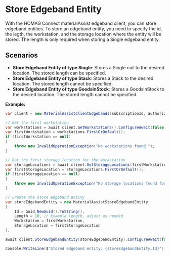 ﻿# Store Edgeband Entity

With the HOMAG Connect materialAssist edgeband client, you can store edgeband entities.
To store an edgeband entity, you need to specify the id, the legth, the workstation, and the storage location where the entity will be stored.
The length is only required when storing a Single edgeband entity.

## Scenarios

- **Store Edgeband Entity of type Single**: Stores a Single coil to the desired location. The stored length can be specified.
- **Store Edgeband Entity of type Stack**: Stores a Stack to the desired location. The stored length cannot be specified.
- **Store Edgeband Entity of type GoodsInStock**: Stores a GoodsInStock to the desired location. The stored length cannot be specified.

**Example:**

```csharp
var client = new MaterialAssistClientEdgebands(subscriptionId, authorizationKey);

// Get the first workstation
var workstations = await client.GetWorkstations().ConfigureAwait(false);
var firstWorkstation = workstations.FirstOrDefault();
if (firstWorkstation == null)
{
    throw new InvalidOperationException("No workstations found.");
}

// Get the first storage location for the workstation
var storageLocations = await client.GetStorageLocations(firstWorkstation.Id.ToString()).ConfigureAwait(false);
var firstStorageLocation = storageLocations.FirstOrDefault();
if (firstStorageLocation == null)
{
    throw new InvalidOperationException("No storage locations found for the workstation.");
}

// Create the store edgeband entity
var storeEdgebandEntity = new MaterialAssistStoreEdgebandEntity
{
    Id = Guid.NewGuid().ToString(),
    Length = 10, // Example length, adjust as needed
    Workstation = firstWorkstation,
    StorageLocation = firstStorageLocation
};

await client.StoreEdgebandEntity(storeEdgebandEntity).ConfigureAwait(false);

Console.WriteLine($"Stored edgeband entity: {storeEdgebandEntity.Id}");
```
